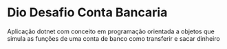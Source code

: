 # Dio Desafio Conta Bancaria
 
 Aplicação dotnet com conceito em programação orientada a objetos que simula as funções de uma conta de banco como transferir e sacar dinheiro
